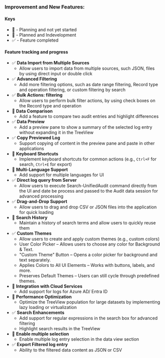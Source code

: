 ### **Improvement and New Features:**

#### Keys

- :pushpin: - Planning and not yet started
- :dart: - Planned and Indevelopment
- :white_check_mark: - Feature completed

#### Feature tracking and progress

- :white_check_mark: **Data Import from Multiple Sources**
  - Allow users to import data from multiple sources, such JSON, files by using direct input or double click
- :white_check_mark: **Advanced Filtering**
  - Add more filtering options, such as date range filtering, Record type and operation filtering, or custom filtering by search
- :white_check_mark: **Bulk Actions: filtering**
  - Allow users to perform bulk filter actions, by using check boxes on the Record type and operation
- :pushpin: **Data Comparison**
  - Add a feature to compare two audit entries and highlight differences
- :white_check_mark: **Data Preview**
  - Add a preview pane to show a summary of the selected log entry without expanding it in the TreeView
- :white_check_mark: **Copy Previewed Log**
  - Support copying of content in the preview pane and paste in other applications
- :pushpin: **Keyboard Shortcuts**
  - Implement keyboard shortcuts for common actions (e.g., `Ctrl+F` for search, `Ctrl+E` for export)
- :pushpin: **Multi-Language Support**
  - Add support for multiple languages for UI
- :white_check_mark: **Direct log query from Server**
  - Allow users to execute Search-UnifiedAudit command directly from the UI and date be process and passed to the Audit data session for advanced processing
- :white_check_mark: **Drag-and-Drop Support**
  - Allow users to drag and drop CSV or JSON files into the application for quick loading
- :pushpin: **Search History**
  - Maintain a history of search terms and allow users to quickly reuse them
- :white_check_mark: **Custom Themes**
  - Allow users to create and apply custom themes (e.g., custom colors)
  - User Color Picker – Allows users to choose any color for Background & Text.
  - "Custom Theme" Button – Opens a color picker for background and text separately.
  - Applies Colors to All UI Elements – Works with buttons, labels, and more.
  - Preserves Default Themes – Users can still cycle through predefined themes.
- :pushpin: **Integration with Cloud Services**
  - Add support for logs for Azure AD/ Entra ID
- :pushpin: **Performance Optimization**
  - Optimize the TreeView population for large datasets by implementing lazy loading or virtualization
- :white_check_mark: **Search Enhancements**
  - Add support for regular expressions in the search box for advanced filtering
  - Highlight search results in the TreeView
- :pushpin: **Enable multiple selection**
  - Enable multiple log entry selection in the data view section
- :white_check_mark: **Export Filtered log entry**
  - Ability to the filtered data content as JSON or CSV
